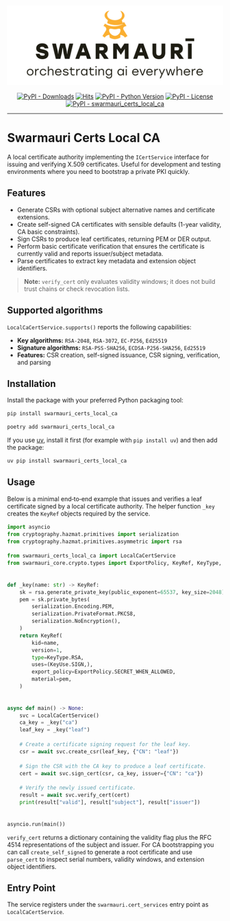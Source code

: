 ![Swarmauri Logo](https://github.com/swarmauri/swarmauri-sdk/blob/3d4d1cfa949399d7019ae9d8f296afba773dfb7f/assets/swarmauri.brand.theme.svg)


<p align="center">
    <a href="https://pypi.org/project/swarmauri_certs_local_ca/">
        <img src="https://img.shields.io/pypi/dm/swarmauri_certs_local_ca" alt="PyPI - Downloads"/></a>
    <a href="https://hits.sh/github.com/swarmauri/swarmauri-sdk/tree/master/pkgs/standards/swarmauri_certs_local_ca/">
        <img alt="Hits" src="https://hits.sh/github.com/swarmauri/swarmauri-sdk/tree/master/pkgs/standards/swarmauri_certs_local_ca.svg"/></a>
    <a href="https://pypi.org/project/swarmauri_certs_local_ca/">
        <img src="https://img.shields.io/pypi/pyversions/swarmauri_certs_local_ca" alt="PyPI - Python Version"/></a>
    <a href="https://pypi.org/project/swarmauri_certs_local_ca/">
        <img src="https://img.shields.io/pypi/l/swarmauri_certs_local_ca" alt="PyPI - License"/></a>
    <a href="https://pypi.org/project/swarmauri_certs_local_ca/">
        <img src="https://img.shields.io/pypi/v/swarmauri_certs_local_ca?label=swarmauri_certs_local_ca&color=green" alt="PyPI - swarmauri_certs_local_ca"/></a>
</p>

---

# Swarmauri Certs Local CA

A local certificate authority implementing the `ICertService` interface for issuing and verifying X.509 certificates. Useful for development and testing environments where you need to bootstrap a private PKI quickly.

## Features

- Generate CSRs with optional subject alternative names and certificate extensions.
- Create self-signed CA certificates with sensible defaults (1-year validity, CA basic constraints).
- Sign CSRs to produce leaf certificates, returning PEM or DER output.
- Perform basic certificate verification that ensures the certificate is currently valid and reports issuer/subject metadata.
- Parse certificates to extract key metadata and extension object identifiers.

> **Note:** `verify_cert` only evaluates validity windows; it does not build trust chains or check revocation lists.

## Supported algorithms

`LocalCaCertService.supports()` reports the following capabilities:

- **Key algorithms:** `RSA-2048`, `RSA-3072`, `EC-P256`, `Ed25519`
- **Signature algorithms:** `RSA-PSS-SHA256`, `ECDSA-P256-SHA256`, `Ed25519`
- **Features:** CSR creation, self-signed issuance, CSR signing, verification, and parsing

## Installation

Install the package with your preferred Python packaging tool:

```bash
pip install swarmauri_certs_local_ca
```

```bash
poetry add swarmauri_certs_local_ca
```

If you use [uv](https://docs.astral.sh/uv/), install it first (for example with `pip install uv`) and then add the package:

```bash
uv pip install swarmauri_certs_local_ca
```

## Usage

Below is a minimal end‑to‑end example that issues and verifies a leaf
certificate signed by a local certificate authority.  The helper function
`_key` creates the ``KeyRef`` objects required by the service.

```python
import asyncio
from cryptography.hazmat.primitives import serialization
from cryptography.hazmat.primitives.asymmetric import rsa

from swarmauri_certs_local_ca import LocalCaCertService
from swarmauri_core.crypto.types import ExportPolicy, KeyRef, KeyType, KeyUse


def _key(name: str) -> KeyRef:
    sk = rsa.generate_private_key(public_exponent=65537, key_size=2048)
    pem = sk.private_bytes(
        serialization.Encoding.PEM,
        serialization.PrivateFormat.PKCS8,
        serialization.NoEncryption(),
    )
    return KeyRef(
        kid=name,
        version=1,
        type=KeyType.RSA,
        uses=(KeyUse.SIGN,),
        export_policy=ExportPolicy.SECRET_WHEN_ALLOWED,
        material=pem,
    )


async def main() -> None:
    svc = LocalCaCertService()
    ca_key = _key("ca")
    leaf_key = _key("leaf")

    # Create a certificate signing request for the leaf key.
    csr = await svc.create_csr(leaf_key, {"CN": "leaf"})

    # Sign the CSR with the CA key to produce a leaf certificate.
    cert = await svc.sign_cert(csr, ca_key, issuer={"CN": "ca"})

    # Verify the newly issued certificate.
    result = await svc.verify_cert(cert)
    print(result["valid"], result["subject"], result["issuer"])


asyncio.run(main())
```

`verify_cert` returns a dictionary containing the validity flag plus the RFC 4514
representations of the subject and issuer.  For CA bootstrapping you can call
`create_self_signed` to generate a root certificate and use `parse_cert` to
inspect serial numbers, validity windows, and extension object identifiers.

## Entry Point

The service registers under the `swarmauri.cert_services` entry point as `LocalCaCertService`.
